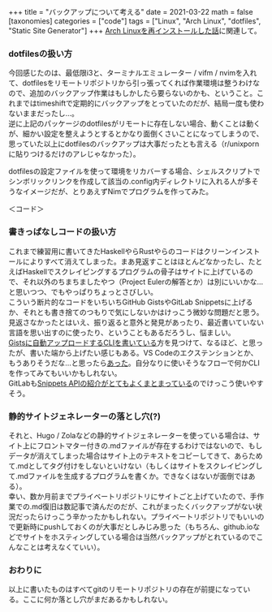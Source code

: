 +++
title = "バックアップについて考える"
date = 2021-03-22
math = false
[taxonomies]
categories = ["code"]
tags = ["Linux", "Arch Linux", "dotfiles", "Static Site Generator"]
+++
[Arch Linuxを再インストールした話](@/post/reinstall-arch.md)に関連して。

### dotfilesの扱い方

今回感じたのは、最低限i3と、ターミナルエミュレーター / vifm / nvimを入れて、dotfilesをリモートリポジトリから引っ張ってくれば作業環境は整うわけなので、追加のバックアップ作業はもしかしたら要らないのかも、ということ。これまではtimeshiftで定期的にバックアップをとっていたのだが、結局一度も使わないままだったし…。  
逆に上記のパッケージのdotfilesがリモートに存在しない場合、動くことは動くが、細かい設定を整えようとするとかなり面倒くさいことになってしまうので、思っていた以上にdotfilesのバックアップは大事だったとも言える（r/unixpornに貼りつけるだけのアレじゃなかった）。

dotfilesの設定ファイルを使って環境をリカバーする場合、シェルスクリプトでシンボリックリンクを作成して該当の.config内ディレクトリに入れる人が多そうなイメージだが、とりあえずNimでプログラムを作ってみた。

＜コード＞

### 書きっぱなしコードの扱い方

これまで練習用に書いてきたHaskellやらRustやらのコードはクリーンインストールによりすべて消えてしまった。まあ見返すことはほとんどなかったし、たとえばHaskellでスクレイピングするプログラムの骨子はサイトに上げているので、それ以外のちまちましたやつ（Project Eulerの解答とか）は別にいいかな…と思いつつ、でもやっぱりちょっとさびしい。  
こういう断片的なコードをいちいちGitHub GistsやGitLab Snippetsに上げるか、それとも書き捨てのつもりで気にしないかはけっこう微妙な問題だと思う。見返さなかったとはいえ、振り返ると意外と発見があったり、最近書いていない言語を思い出すのに使ったり、ということもあるだろうし、悩ましい。  
[Gistsに自動アップロードするCLIを書いている](https://note.com/konojunya/n/n461544d2f881)方を見つけて、なるほど、と思ったが、書いた端から上げたい感じもある。VS Codeのエクステンションとか、もうありそうだな…と思ったら[あった](https://github.com/kenhowardpdx/vscode-gist)。自分なりに使いそうなフローで何かCLIを作ってみてもいいかもしれない。  
GitLabも[Snippets APIの紹介がとてもよくまとまっている](https://docs.gitlab.com/ee/api/snippets.html#get-a-single-snippet)のでけっこう使いやすそう。

### 静的サイトジェネレーターの落とし穴(?)

それと、Hugo / Zolaなどの静的サイトジェネレーターを使っている場合は、サイト上にフロントマター付きの.mdファイルが存在するわけではないので、もしデータが消えてしまった場合はサイト上のテキストをコピーしてきて、あらためて.mdとしてタグ付けをしないといけない（もしくはサイトをスクレイピングして.mdファイルを生成するプログラムを書くか。できなくはないが面倒ではある）。  
幸い、数か月前までプライベートリポジトリにサイトごと上げていたので、手作業での.md復旧は数記事で済んだのだが、これがまったくバックアップがない状況だったらけっこう辛かったかもしれない。プライベートリポジトリでもいいので更新時にpushしておくのが大事だとしみじみ思った（もちろん、github.ioなどでサイトをホスティングしている場合は当然バックアップがとれているのでこんなことは考えなくていい）。

### おわりに

以上に書いたものはすべてgitのリモートリポジトリの存在が前提になっている。ここに何か落とし穴がまだあるかもしれない。
